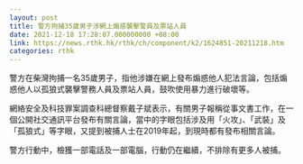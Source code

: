 ```yaml
---
layout: post
title: 警方拘捕35歲男子涉網上煽惑襲擊警員及票站人員
date: 2021-12-18 17:28:07.000000000 +08:00
link: https://news.rthk.hk/rthk/ch/component/k2/1624851-20211218.htm
categories: rthk
---
```


警方在柴灣拘捕一名35歲男子，指他涉嫌在網上發布煽惑他人犯法言論，包括煽惑他人以孤狼式襲擊警務人員及票站人員，鼓吹使用暴力進行破壞等。

網絡安全及科技罪案調查科總督察戴子斌表示，有關男子報稱從事文書工作，在一個公開社交通訊平台發布有關言論，當中的字眼包括涉及用「火攻」、「武裝」及「孤狼式」等字眼，又提到被捕人士在2019年起，到現時都有發布相關言論。

警方行動中，檢獲一部電話及一部電腦，行動仍在繼續，不排除有更多人被捕。
